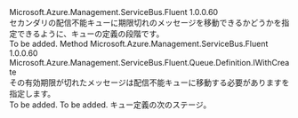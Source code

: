 <Type Name="IWithExpiredMessageMovedToDeadLetterQueue" FullName="Microsoft.Azure.Management.ServiceBus.Fluent.Queue.Definition.IWithExpiredMessageMovedToDeadLetterQueue">
  <TypeSignature Language="C#" Value="public interface IWithExpiredMessageMovedToDeadLetterQueue" />
  <TypeSignature Language="ILAsm" Value=".class public interface auto ansi abstract IWithExpiredMessageMovedToDeadLetterQueue" />
  <TypeSignature Language="DocId" Value="T:Microsoft.Azure.Management.ServiceBus.Fluent.Queue.Definition.IWithExpiredMessageMovedToDeadLetterQueue" />
  <TypeSignature Language="VB.NET" Value="Public Interface IWithExpiredMessageMovedToDeadLetterQueue" />
  <TypeSignature Language="F#" Value="type IWithExpiredMessageMovedToDeadLetterQueue = interface" />
  <AssemblyInfo>
    <AssemblyName>Microsoft.Azure.Management.ServiceBus.Fluent</AssemblyName>
    <AssemblyVersion>1.0.0.60</AssemblyVersion>
  </AssemblyInfo>
  <Interfaces />
  <Docs>
    <summary>
            セカンダリの配信不能キューに期限切れのメッセージを移動できるかどうかを指定できるように、キューの定義の段階です。
            </summary>
    <remarks>To be added.</remarks>
  </Docs>
  <Members>
    <Member MemberName="WithExpiredMessageMovedToDeadLetterQueue">
      <MemberSignature Language="C#" Value="public Microsoft.Azure.Management.ServiceBus.Fluent.Queue.Definition.IWithCreate WithExpiredMessageMovedToDeadLetterQueue ();" />
      <MemberSignature Language="ILAsm" Value=".method public hidebysig newslot virtual instance class Microsoft.Azure.Management.ServiceBus.Fluent.Queue.Definition.IWithCreate WithExpiredMessageMovedToDeadLetterQueue() cil managed" />
      <MemberSignature Language="DocId" Value="M:Microsoft.Azure.Management.ServiceBus.Fluent.Queue.Definition.IWithExpiredMessageMovedToDeadLetterQueue.WithExpiredMessageMovedToDeadLetterQueue" />
      <MemberSignature Language="VB.NET" Value="Public Function WithExpiredMessageMovedToDeadLetterQueue () As IWithCreate" />
      <MemberSignature Language="F#" Value="abstract member WithExpiredMessageMovedToDeadLetterQueue : unit -&gt; Microsoft.Azure.Management.ServiceBus.Fluent.Queue.Definition.IWithCreate" Usage="iWithExpiredMessageMovedToDeadLetterQueue.WithExpiredMessageMovedToDeadLetterQueue " />
      <MemberType>Method</MemberType>
      <AssemblyInfo>
        <AssemblyName>Microsoft.Azure.Management.ServiceBus.Fluent</AssemblyName>
        <AssemblyVersion>1.0.0.60</AssemblyVersion>
      </AssemblyInfo>
      <ReturnValue>
        <ReturnType>Microsoft.Azure.Management.ServiceBus.Fluent.Queue.Definition.IWithCreate</ReturnType>
      </ReturnValue>
      <Parameters />
      <Docs>
        <summary>
            その有効期限が切れたメッセージは配信不能キューに移動する必要がありますを指定します。
            </summary>
        <returns>To be added.</returns>
        <remarks>To be added.</remarks>
        <return>キュー定義の次のステージ。</return>
      </Docs>
    </Member>
  </Members>
</Type>